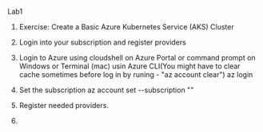 Lab1
1. Exercise: Create a Basic Azure Kubernetes Service (AKS) Cluster

1. Login into your subscription and register providers
2. Login to Azure using cloudshell on Azure Portal or command prompt on Windows or Terminal (mac) usin Azure CLI(You might have to clear cache sometimes before log in by runing - "az account clear")
    az login
3. Set the subscription
   az account set --subscription "<subscription-name>"
4. Register needed providers.
   
6. 
